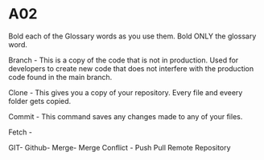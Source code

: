 # A02
Bold each of the Glossary words as you use them.  Bold ONLY the glossary word.

Branch - This is a copy of the code that is not in production. Used for developers to create new code that does not interfere with the production code found in the main branch.

Clone - This gives you a copy of your repository. Every file and eveery folder gets copied.

Commit - This command saves any changes made to any of your files. 

Fetch - 

GIT- 
Github- 
Merge- 
Merge Conflict - 
Push
Pull
Remote
Repository
